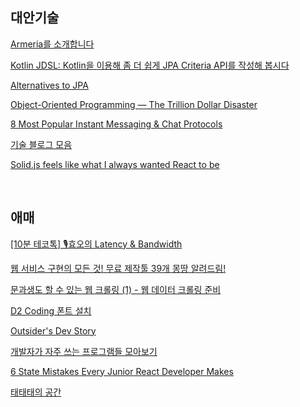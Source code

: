 

## 대안기술

[Armeria를 소개합니다](https://engineering.linecorp.com/ko/blog/introduce-armeria)
<br/>

[Kotlin JDSL: Kotlin을 이용해 좀 더 쉽게 JPA Criteria API를 작성해 봅시다](https://engineering.linecorp.com/ko/blog/kotlinjdsl-jpa-criteria-api-with-kotlin)
<br/>

[Alternatives to JPA](https://www.youtube.com/watch?v=2zQdmC0vnFU&list=PLiLLi47PCMPjvVIba_5Tzl--QqblJkpnZ&index=6&ab_channel=naverd2)
<br/>

[Object-Oriented Programming — The Trillion Dollar Disaster](https://betterprogramming.pub/object-oriented-programming-the-trillion-dollar-disaster-92a4b666c7c7)
<br/>

[8 Most Popular Instant Messaging & Chat Protocols](https://www.cometchat.com/blog/popular-chat-and-instant-messaging-protocols)
<br/>

[기술 블로그 모음](https://brunch.co.kr/@sicle-official/35)
<br/>

[Solid.js feels like what I always wanted React to be](https://typeofnan.dev/solid-js-feels-like-what-i-always-wanted-react-to-be/)
<br/>

[]()
<br/>



## 애매

[[10분 테코톡] 🎙️효오의 Latency & Bandwidth](https://www.youtube.com/watch?v=mFBIwEhvZUY&list=PLiLLi47PCMPjvVIba_5Tzl--QqblJkpnZ&index=63&ab_channel=%EC%9A%B0%EC%95%84%ED%95%9CTech)
<br/>

[웹 서비스 구현의 모든 것! 무료 제작툴 39개 몽땅 알려드림!](https://www.youtube.com/watch?v=u3Ph_M2bySg&list=PLiLLi47PCMPjvVIba_5Tzl--QqblJkpnZ&index=252&ab_channel=%EB%85%B8%EB%A7%88%EB%93%9C%EC%BD%94%EB%8D%94NomadCoders)
<br/>

[문과생도 할 수 있는 웹 크롤링 (1) - 웹 데이터 크롤링 준비](https://sacko.tistory.com/12)
<br/>

[D2 Coding 폰트 설치](https://soohyun6879.tistory.com/5)
<br/>

[Outsider's Dev Story](https://blog.outsider.ne.kr/category/Newsletter?PageSpeed=noscript)
<br/>

[개발자가 자주 쓰는 프로그램들 모아보기](https://www.youtube.com/watch?v=CEn5KHwO1JE&list=LLg19zd5p7T_YkjpHp-h0YkQ&ab_channel=%EC%A0%80%EC%84%B8%EC%83%81%EA%B0%9C%EB%B0%9C%EC%9E%90)
<br/>

[6 State Mistakes Every Junior React Developer Makes](https://www.youtube.com/watch?v=Fhu5cu864ag&list=LLg19zd5p7T_YkjpHp-h0YkQ&index=2&ab_channel=LamaDev)
<br/>

[태태태의 공간](https://supple.kr/post?sourceName=%EA%BF%88%EA%BE%B8%EB%8A%94%20%ED%83%9C%ED%83%9C%ED%83%9C%EC%9D%98%20%EA%B3%B5%EA%B0%84)
<br/>


